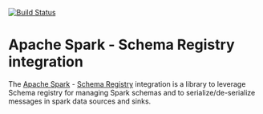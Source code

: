 [![Build Status](https://travis-ci.org/hortonworks-spark/shc.svg?branch=master)](https://travis-ci.org/hortonworks-spark/spark-schema-registry)

# Apache Spark - Schema Registry integration

The [Apache Spark](https://spark.apache.org/) - [Schema Registry](https://github.com/hortonworks/registry) integration is a library to leverage Schema registry for managing Spark schemas and to serialize/de-serialize messages in spark data sources and sinks.
